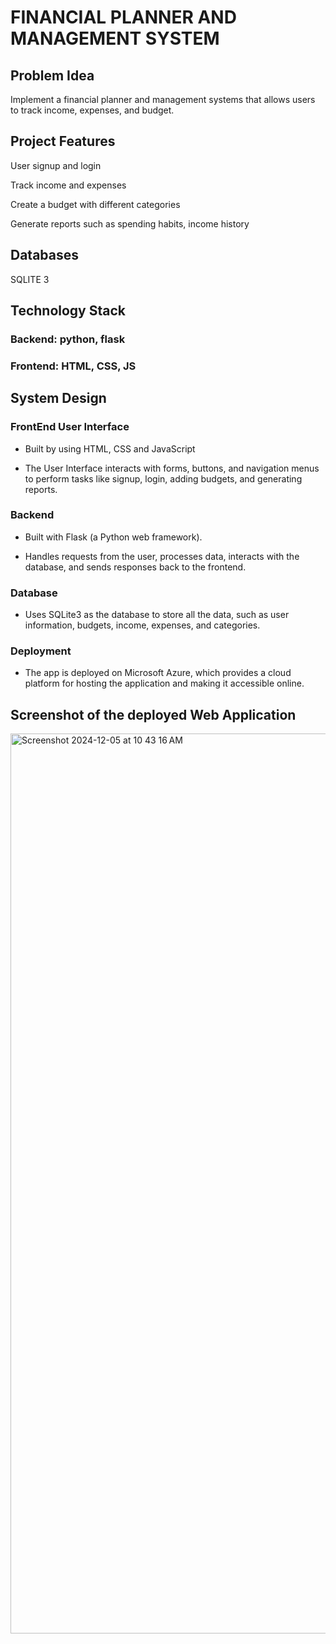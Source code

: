 # FINANCIAL PLANNER AND MANAGEMENT SYSTEM

## Problem Idea 
Implement a financial planner and management systems that allows users to track income, expenses, and budget.   
 
## Project Features 

 User signup and login 

 Track income and expenses 

 Create a budget with different categories 

 Generate reports such as spending habits, income history 

 
## Databases 
SQLITE 3
 
## Technology Stack 
### Backend: python, flask 
### Frontend: HTML, CSS, JS 

## System Design
### FrontEnd User Interface 

- Built by using HTML, CSS and JavaScript
* The User Interface interacts with forms, buttons, and navigation menus to perform tasks like signup, login, adding budgets, and generating reports.

### Backend

- Built with Flask (a Python web framework).
* Handles requests from the user, processes data, interacts with the database, and sends responses back to the frontend.

### Database 

- Uses SQLite3 as the database to store all the data, such as user information, budgets, income, expenses, and categories.

### Deployment

- The app is deployed on Microsoft Azure, which provides a cloud platform for hosting the application and making it accessible online.

## Screenshot of the deployed Web Application

<img width="1440" alt="Screenshot 2024-12-05 at 10 43 16 AM" src="https://github.com/user-attachments/assets/7fe64b1d-b8db-4100-a897-fc5e7b93e75b">

